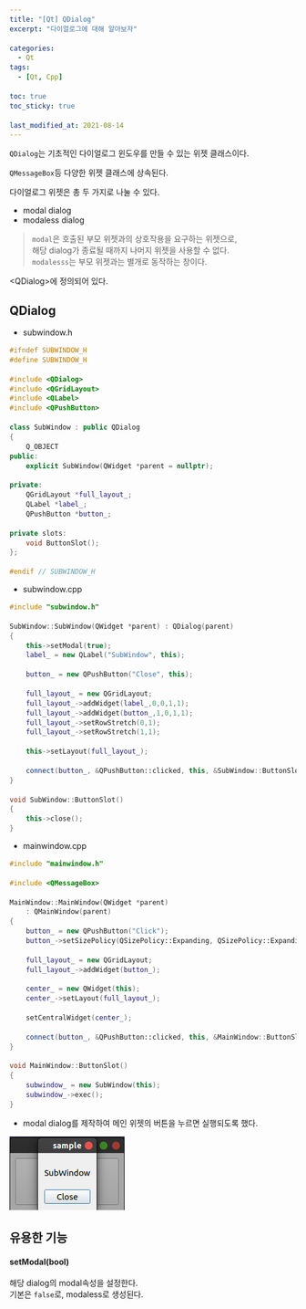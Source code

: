 ```yaml
---
title: "[Qt] QDialog"
excerpt: "다이얼로그에 대해 알아보자"

categories:
  - Qt
tags:
  - [Qt, Cpp]

toc: true
toc_sticky: true

last_modified_at: 2021-08-14
---
```


`QDialog`는 기초적인 다이얼로그 윈도우를 만들 수 있는 위젯 클래스이다.

`QMessageBox`등 다양한 위젯 클래스에 상속된다.

다이얼로그 위젯은 총 두 가지로 나눌 수 있다.
* modal dialog
* modaless dialog

> `modal`은 호출된 부모 위젯과의 상호작용을 요구하는 위젯으로,   
해당 dialog가 종료될 때까지 나머지 위젯을 사용할 수 없다.   
> `modalesss`는 부모 위젯과는 별개로 동작하는 창이다.

​\<QDialog>에 정의되어 있다.

## QDialog

* subwindow.h

```cpp
#ifndef SUBWINDOW_H
#define SUBWINDOW_H

#include <QDialog>
#include <QGridLayout>
#include <QLabel>
#include <QPushButton>

class SubWindow : public QDialog
{
    Q_OBJECT
public:
    explicit SubWindow(QWidget *parent = nullptr);

private:
    QGridLayout *full_layout_;
    QLabel *label_;
    QPushButton *button_;

private slots:
    void ButtonSlot();
};

#endif // SUBWINDOW_H
```

* subwindow.cpp

```cpp
#include "subwindow.h"

SubWindow::SubWindow(QWidget *parent) : QDialog(parent)
{
    this->setModal(true);
    label_ = new QLabel("SubWindow", this);

    button_ = new QPushButton("Close", this);

    full_layout_ = new QGridLayout;
    full_layout_->addWidget(label_,0,0,1,1);
    full_layout_->addWidget(button_,1,0,1,1);
    full_layout_->setRowStretch(0,1);
    full_layout_->setRowStretch(1,1);

    this->setLayout(full_layout_);

    connect(button_, &QPushButton::clicked, this, &SubWindow::ButtonSlot);
}

void SubWindow::ButtonSlot()
{
    this->close();
}
```

* mainwindow.cpp

```cpp
#include "mainwindow.h"

#include <QMessageBox>

MainWindow::MainWindow(QWidget *parent)
    : QMainWindow(parent)
{
    button_ = new QPushButton("Click");
    button_->setSizePolicy(QSizePolicy::Expanding, QSizePolicy::Expanding);

    full_layout_ = new QGridLayout;
    full_layout_->addWidget(button_);

    center_ = new QWidget(this);
    center_->setLayout(full_layout_);

    setCentralWidget(center_);

    connect(button_, &QPushButton::clicked, this, &MainWindow::ButtonSlot);
}

void MainWindow::ButtonSlot()
{
    subwindow_ = new SubWindow(this);
    subwindow_->exec();
}
```

* modal dialog를 제작하여 메인 위젯의 버튼을 누르면 실행되도록 했다.   

![image1](/images/qt-image/dialog_1.png)

## 유용한 기능

#### setModal(bool)

해당 dialog의 modal속성을 설정한다.   
기본은 `false`로, modaless로 생성된다.